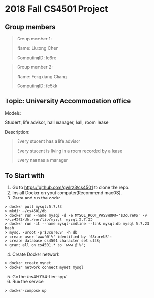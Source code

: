 # 2018 Fall CS4501 Project

## Group members

> Group member 1:
> 
> Name: Liutong Chen
> 
> ComputingID: lc6re

> Group member 2:
> 
> Name: Fengxiang Chang
> 
> ComputingID: fc5kk

## Topic: University Accommodation office

Models:

Student, life advisor, hall manager, hall, room, lease

Description:

> Every student has a life advisor
>
> Every student is living in a room recorded by a lease
>
> Every hall has a manager


## To Start with

1. Go to https://github.com/gwlrz3/cs4501 to clone the repo.
2. Install Docker on yout computer(Recommend macOS).
3. Paste and run the code:
``` shell
> docker pull mysql:5.7.23
> mkdir ~/cs4501/db
> docker run --name mysql -d -e MYSQL_ROOT_PASSWORD='$3cureUS' -v ~/cs4501/db:/var/lib/mysql  mysql:5.7.23
> docker run -it --name mysql-cmdline --link mysql:db mysql:5.7.23 bash
> mysql -uroot -p'$3cureUS' -h db
> create user 'www'@'%' identified by '$3cureUS';
> create database cs4501 character set utf8;
> grant all on cs4501.* to 'www'@'%';
```
4. Create Docker network
```
> docker create mynet
> docker network connect mynet mysql
```
5. Go the /cs4501/4-tier-app/
6. Run the service
```
> docker-compose up
```
